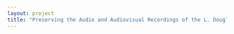 ```yaml
--- 
layout: project 
title: "Preserving the Audio and Audiovisual Recordings of the L. Douglas Wilder Collection at Virginia Union University" 
---
```



